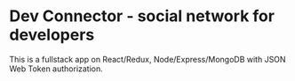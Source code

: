 # Dev Connector - social network for developers
This is a fullstack app on React/Redux, Node/Express/MongoDB with JSON Web Token authorization.
